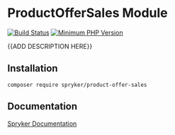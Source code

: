 # ProductOfferSales Module
[![Build Status](https://travis-ci.org/spryker/product-offer-sales.svg)](https://travis-ci.org/spryker/product-offer-sales)
[![Minimum PHP Version](https://img.shields.io/badge/php-%3E%3D%207.2-8892BF.svg)](https://php.net/)

{{ADD DESCRIPTION HERE}}

## Installation

```
composer require spryker/product-offer-sales
```

## Documentation

[Spryker Documentation](https://academy.spryker.com/developing_with_spryker/module_guide/modules.html)
